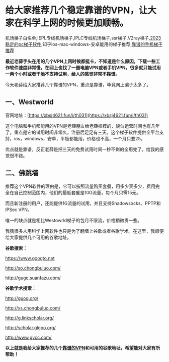 # 给大家推荐几个稳定靠谱的VPN，让大家在科学上网的时候更加顺畅。
机场梯子白名单,IEPL专线机场梯子,IPLC专线机场梯子,ssr梯子,V2ray梯子,[2023稳定的pc梯子软件](https://github.com/jojo761/pianyiti),知乎ios-mac-windows-安卓能用的梯子推荐,[靠谱的手机梯子推荐](https://www.linkedin.com/pulse/%25E6%258E%25A8%25E8%258D%2590%25E5%2587%25A0%25E4%25B8%25AA%25E4%25BE%25BF%25E5%25AE%259C%25E7%259A%2584vpn%25E8%25BD%25AF%25E4%25BB%25B6%25E9%2583%25BD%25E6%2598%25AF%25E6%2594%25AF%25E6%258C%2581%25E5%2585%258D%25E8%25B4%25B9%25E8%25AF%2595%25E7%2594%25A8%25E7%259A%2584%25E9%25AB%2598%25E6%2580%25A7%25E4%25BB%25B7%25E6%25AF%2594%25E7%2594%25B5%25E8%2584%2591%25E6%25A2%25AF%25E5%25AD%2590%25E5%25A4%2596%25E7%25BD%2591%25E5%258A%25A0%25E9%2580%259F%25E5%2599%25A8-%25E5%25A4%25A7%25E5%258D%2583-%25E5%25BC%25A0/?published=t)

**最近老薛手头在用的几个VPN上网时候都挺卡，不知道是什么原因，下载一些工作软件速度非常慢，在网上也找了一圈电脑VPN或者手机VPN，很多就只能试用一两个小时或者干脆不支持试用，给人的感觉非常不靠谱。**

今天老薛给大家推荐几个靠谱的VPN，重点是靠谱，毕竟网上骗子太多了。

## 一、Westworld
官网地址：[https://xbsj4621.fun/i/th031](https://xbsj4621.fun/i/th031)

这个电脑和手机都能用的VPN是老薛朋友给老薛推荐的，貌似运营时间也有几年了，重点是它的试用时间非常久，注册后足足有三天。这个梯子软件提供全平台支持，ios，windows，安卓，平板都能用，价格也不高，一个月只要25。

优点就是靠谱，反正老薛是把三天的免费试用时间一秒不剩的全用完了，给我的感觉很不错。

## 二、佛跳墙

推荐这个VPN软件的理由是，它可以按照流量购买套餐，用多少买多少，费用完全在自己控制范围内，他们的最低套餐是10G流量，每个月只需15元。

而且新注册的用户，还能提供1G流量的试用，并且支持Shadowsocks、PPTP和IPSec VPN。

唯一的缺点就是相比Westowrld梯子的包月不限流，价格稍微贵一些。

我猜很多人用科学上网软件也只是为了翻墙上谷歌或者谷歌学术。在这里，我顺便给大家提供几个可用的谷歌地址。

**谷歌搜索：**

https://www.googto.net

http://so.chongbuluo.com/

http://guge.suanfazu.com/

**谷歌学术搜索：**

http://guog.org/

http://xs.chongbuluo.com/

http://g.linkscholar.org/

http://scholar.glgoo.org/

http://www.gycc.com/

**以上就是我给大家推荐的几个[靠谱的VPN](https://www.linkedin.com/pulse/%25E5%2585%258D%25E8%25B4%25B9%25E4%25BB%2598%25E8%25B4%25B9%25E7%259A%2584%25E6%25A2%25AF%25E5%25AD%2590%25E8%25BD%25AF%25E4%25BB%25B6%25E5%2588%2586%25E4%25BA%25AB%25E5%25B8%25AE%25E4%25BD%25A0%25E8%25BD%25BB%25E6%259D%25BE%25E8%25AE%25BF%25E9%2597%25AEgoogleyoutubefacebook%25E5%2592%258Ctwitter%25E7%25AD%2589%25E5%259B%25BD%25E5%25A4%2596%25E7%25BD%2591%25E7%25AB%2599-%25E5%25A4%25A7%25E5%258D%2583-%25E5%25BC%25A0/?published=t)和可用的谷歌地址，希望能对大家有所帮助！**
